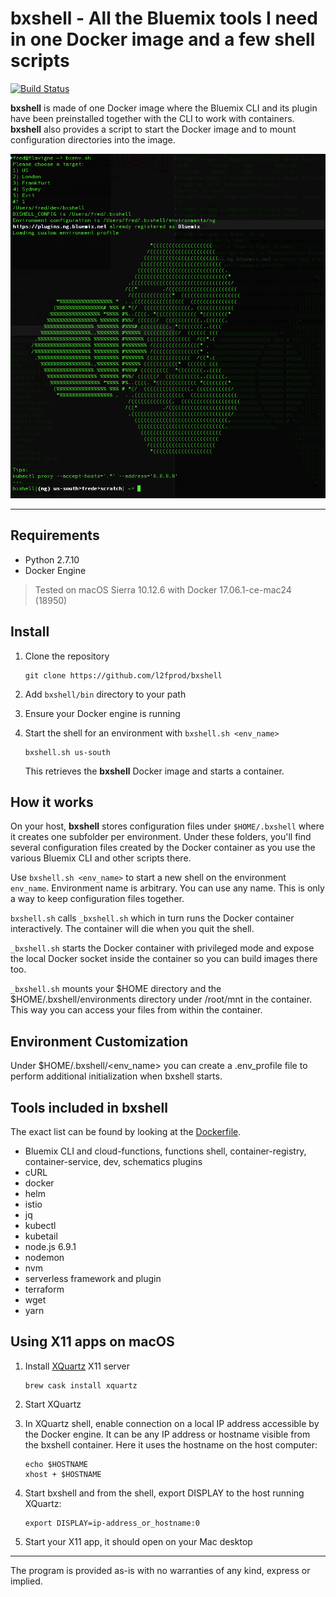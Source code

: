 # bxshell - All the Bluemix tools I need in one Docker image and a few shell scripts

[![Build Status](https://travis-ci.org/l2fprod/bxshell.svg)](https://travis-ci.org/l2fprod/bxshell)

**bxshell** is made of one Docker image where the Bluemix CLI and its plugin have been preinstalled together with the CLI to work with containers. **bxshell** also provides a script to start the Docker image and to mount configuration directories into the image.

![screen.png](./screen.png)

---

## Requirements

* Python 2.7.10
* Docker Engine

> Tested on macOS Sierra 10.12.6 with Docker 17.06.1-ce-mac24 (18950)

## Install

1. Clone the repository

   ```
   git clone https://github.com/l2fprod/bxshell
   ```

1. Add `bxshell/bin` directory to your path

1. Ensure your Docker engine is running

1. Start the shell for an environment with `bxshell.sh <env_name>`

   ```
   bxshell.sh us-south
   ```

   This retrieves the **bxshell** Docker image and starts a container.

## How it works

On your host, **bxshell** stores configuration files under `$HOME/.bxshell` where it creates one subfolder per environment. Under these folders, you'll find several configuration files created by the Docker container as you use the various Bluemix CLI and other scripts there.

Use `bxshell.sh <env_name>` to start a new shell on the environment `env_name`. Environment name is arbitrary. You can use any name. This is only a way to keep configuration files together.

`bxshell.sh` calls `_bxshell.sh` which in turn runs the Docker container interactively. The container will die when you quit the shell.

`_bxshell.sh` starts the Docker container with privileged mode and expose the local Docker socket inside the container so you can build images there too.

`_bxshell.sh` mounts your $HOME directory and the $HOME/.bxshell/environments directory under /root/mnt in the container. This way you can access your files from within the container.

## Environment Customization

Under $HOME/.bxshell/<env_name> you can create a .env_profile file to perform additional initialization when bxshell starts.

## Tools included in bxshell

The exact list can be found by looking at the [Dockerfile](Dockerfile).

* Bluemix CLI and cloud-functions, functions shell, container-registry, container-service, dev, schematics plugins
* cURL
* docker
* helm
* istio
* jq
* kubectl
* kubetail
* node.js 6.9.1
* nodemon
* nvm
* serverless framework and plugin
* terraform
* wget
* yarn

## Using X11 apps on macOS

1. Install [XQuartz](https://www.xquartz.org/index.html) X11 server

   ```
   brew cask install xquartz
   ```

1. Start XQuartz

1. In XQuartz shell, enable connection on a local IP address accessible by the Docker engine. It can be any IP address or hostname visible from the bxshell container. Here it uses the hostname on the host computer:

   ```
   echo $HOSTNAME
   xhost + $HOSTNAME
   ```

1. Start bxshell and from the shell, export DISPLAY to the host running XQuartz:

   ```
   export DISPLAY=ip-address_or_hostname:0
   ```

1. Start your X11 app, it should open on your Mac desktop

---

The program is provided as-is with no warranties of any kind, express or implied.
